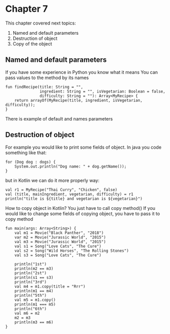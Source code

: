 # Chapter 7
This chapter covered next topics:
1. Named and default parameters
2. Destruction of object 
3. Copy of the object

## Named and default parameters
If you have some experience in Python you know what it means
You can pass values to the method by its names
```
fun findRecipe(title: String = "",
               ingredient: String = "", isVegetarian: Boolean = false,
               difficulty: String = ""): Array<MyRecipe> {
    return arrayOf(MyRecipe(title, ingredient, isVegetarian, difficulty));
}
```
There is example of default and names parameters

## Destruction of object
For example you would like to print some fields of object.
In java you code something like that:
```
for (Dog dog : dogs) {
    System.out.println("Dog name: " + dog.getName());
}
```
but in Kotlin we can do it more properly way:
```
val r1 = MyRecipe("Thai Curry", "Chicken", false)
val (title, mainIngredient, vegetarian, difficulty) = r1
println("title is ${title} and vegetarian is ${vegetarian}")
```
How to copy object in Kotlin? You just have to call copy method()
If you would like to change some fields of copying object, you have to pass it to copy method
```
fun main(args: Array<String>) {
    val m1 = Movie("Black Panther", "2018")
    var m2 = Movie("Jurassic World", "2015")
    val m3 = Movie("Jurassic World", "2015")
    val s1 = Song("Love Cats", "The Cure")
    val s2 = Song("Wild Horses", "The Rolling Stones")
    val s3 = Song("Love Cats", "The Cure")

    println("1st")
    println(m2 == m3)
    println("2st")
    println(s1 == s3)
    println("3rd")
    val m4 = m1.copy(title = "Rrr")
    println(m1 == m4)
    println("5th")
    val m5 = m1.copy()
    println(m1 === m5)
    println("6th")
    val m6 = m2
    m2 = m3
    println(m3 == m6)
}
```